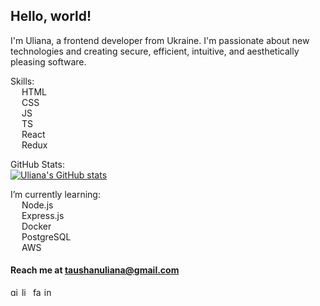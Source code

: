 ## Hello, world!

I'm Uliana, a frontend developer from Ukraine. I'm passionate about new technologies and creating secure, efficient, intuitive, and aesthetically pleasing software. 

Skills: <br/>
<img src="https://cdn.jsdelivr.net/gh/devicons/devicon/icons/html5/html5-plain.svg" style="width:1em; height:1em" /> HTML <br/>
<img src="https://cdn.jsdelivr.net/gh/devicons/devicon/icons/css3/css3-plain.svg" style="width:1em; height:1em" /> CSS <br/>
<img src="https://cdn.jsdelivr.net/gh/devicons/devicon/icons/javascript/javascript-plain.svg" style="width:1em; height:1em" /> JS <br/>
<img src="https://cdn.jsdelivr.net/gh/devicons/devicon/icons/typescript/typescript-plain.svg" style="width:1em; height:1em" /> TS <br/>
<img src="https://cdn.jsdelivr.net/gh/devicons/devicon/icons/react/react-original.svg" style="width:1em; height:1em" /> React <br/>
<img src="https://cdn.jsdelivr.net/gh/devicons/devicon/icons/redux/redux-original.svg" style="width:1em; height:1em" /> Redux 

GitHub Stats: <br/>
[![Uliana's GitHub stats](https://github-readme-stats.vercel.app/api?username=ulianataushan&show_icons=true&theme=transparent)](https://github.com/ulianataushan/github-readme-stats)

I’m currently learning: <br/>
<img src="https://cdn.jsdelivr.net/gh/devicons/devicon/icons/nodejs/nodejs-plain.svg" style="width:1em; height:1em" /> Node.js <br/>
<img src="https://cdn.jsdelivr.net/gh/devicons/devicon/icons/express/express-original-wordmark.svg" style="height:1em;"/> Express.js <br/>
<img src="https://cdn.jsdelivr.net/gh/devicons/devicon/icons/docker/docker-plain.svg" style="width:1em; height:1em" /> Docker <br/>
<img src="https://cdn.jsdelivr.net/gh/devicons/devicon/icons/postgresql/postgresql-plain.svg" style="width:1em; height:1em" /> PostgreSQL <br/>
<img src="https://cdn.jsdelivr.net/gh/devicons/devicon/icons/amazonwebservices/amazonwebservices-original.svg" style="width:1em; height:1em" /> AWS 

#### Reach me at taushanuliana@gmail.com 

[<img src='https://cdn.jsdelivr.net/npm/simple-icons@3.0.1/icons/github.svg' alt='github' style="width:1em; height:1em">](https://github.com/ulianataushan)  [<img src='https://cdn.jsdelivr.net/npm/simple-icons@3.0.1/icons/linkedin.svg' alt='linkedin' style="width:1em; height:1em">](https://www.linkedin.com/in/ulianataushan/)  [<img src='https://cdn.jsdelivr.net/npm/simple-icons@3.0.1/icons/facebook.svg' alt='facebook' style="width:1em; height:1em">](https://www.facebook.com/ulianataushan)
  [<img src='https://cdn.jsdelivr.net/npm/simple-icons@3.0.1/icons/instagram.svg' alt='instagram' style="width:1em; height:1em">](https://www.instagram.com/ulianataushan/)  
